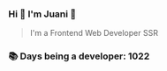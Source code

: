### Hi 👋 I&#39;m Juani 🦁

> I&#39;m a Frontend Web Developer SSR

### 📚 Days being a developer: 1022
